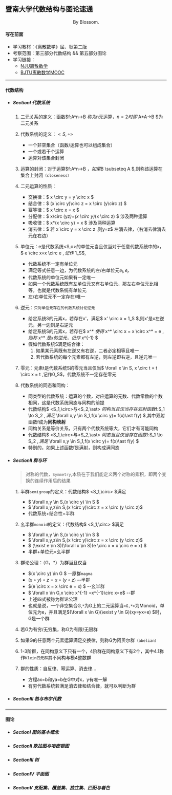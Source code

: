 ## 暨南大学代数结构与图论速通

<center>By Blossom.</center>

#### 写在前面

- 学习教材：《离散数学》屈、耿第二版
- 考察范围：第三部分代数结构 && 第五部分图论
- 学习链接：
  - [NJU离散数学](https://cs.nju.edu.cn/shiyh/DM2017/index.htm)
  - [BJTU离散数学MOOC](https://www.icourse163.org/course/NJTU-1002530017)

---

#### 代数结构

- ##### SectionⅠ 代数系统

    1. 二元关系的定义：函数$f:A^n->B $称为$n元运算$，n=2时即$ A*A->B $为二元关系
    2. 代数系统的定义：$<S,\circ >$
        - 一个非空集合（函数/运算也可以组成集合）
        - 一个或若干个运算
        - 运算对该集合封闭
    3. 运算的封闭：对于运算$f:A^n->B $，如果$B \subseteq A $,则称该运算在集合上封闭`（closeness）`
    4. 二元运算的性质：
        - 交换律：$ x \circ y = y \circ x $
        - 结合律：$ (x \circ y)\circ z = x \circ (y\circ z) $
        - 幂等律：$ x \circ x = x $
        - 分配律：$ x\circ (y*z)=(x \circ y)*(x \circ z) $ 涉及两种运算
        - 吸收律：$ x*(x \circ y) = x $ 涉及两种运算
        - 消去律：$ 若 x \circ y = x \circ z ,则y=z$ 左消去律，（右消去律消去元在右边）

    5. 单位元：e是代数系统<S,o>的单位元当且仅当对于任意代数系统中的x，$ e \circ x=x \circ e $,记作$ 1_S$,
       -  代数系统不一定有单位元
       -  满足等式任意一边，为代数系统的左/右单位元$e_l,e_r$
       -  代数系统的单位元如果有一定唯一
       -  如果一个代数系统既有左单位元又有右单位元，那左右单位元比相等，也就是代数系统有单位元
       -  左/右单位元不一定存在/唯一

    6. 逆元：`只对单位元存在的代数系统讨论逆元`
       - 给定系统S的元素x，若存在x'，满足$ x' \circ x = 1_S $,则x'是x左逆元，另一边则是右逆元
       - 给定系统S的元素x，若存在$ x^*  $使得$ x^* \circ x = x \circ x^* = e $,则称$ x^*  $是x的逆元，记作$ x^{-1} $
       - 假如代数系统S满足结合律：
            1. 如果某元素既有左逆又有右逆，二者必定相等且唯一
            2. 若代数系统的每个元素都有左逆，则左逆即右逆，且逆元唯一

    7. 零元：元素t是代数系统S的零元当且仅当$ \forall x \in S, x \circ t = t \circ x = t ,记作0_S$，代数系统不一定存在零元

    8. 代数系统的同态和同构：
        - 同类型的代数系统：运算的个数，对应运算的元数、代数常数的个数相同，这是代数系统同态与同构的前提
        - 代数结构$ <S_1,\circ>与<S_2,\ast> $同构当且仅当存在双射函数$f:S_1 \to S_2 $,满足$ \forall x,y \in S_1,f(x \circ y)= f(x)\ast f(y) $,其中双射函数f成为**同构映射**
        - 同构关系是等价关系，只有两个代数系统等大，它们才有可能同构
        - 代数结构$ <S_1,\circ>与<S_2,\ast> $同态当且仅当存在函数$f:S_1 \to S_2 $,满足$ \forall x,y \in S_1,f(x \circ y)= f(x)\ast f(y) $
        - 特别的，如果上述函数f是满射，则构成满同态
<!-- 
    $$  求极限\lim_{x \to 0}{(\frac{1}{\sin^2x}-\frac{1}{x^2})} $$ -->


- ##### SectionⅡ 群与环
  > 对称的代数，`Symmetry`,本质在于我们能定义两个对称的乘积，即两个变换的连续作用后的结果

  1. 半群`semigroup`的定义：代数结构$ <S_1,\circ> $满足
     - $ \forall x,y \in S,(x \circ y) \in S $
     - $ \forall x,y,z\in S,(x \circ y)\circ z = x \circ (y \circ z)$
     - 代数系统+结合性=半群

  2. 幺半群`monoid`的定义：代数结构$ <S_1,\circ> $满足
     - $ \forall x,y \in S,(x \circ y) \in S $
     - $ \forall x,y,z\in S,(x \circ y)\circ z = x \circ (y \circ z)$
     - $ (\exist e \in S)(\forall x \in S)(e \circ x = x \circ e = x) $
     - 半群+单位元=幺半群

  3. 群论公理：（G，*）为群当且仅当
      - $(x \circ y) \in G $ --原群`magma`
      - $(x \circ y)\circ z = x \circ (y \circ z)$ --半群
      - $(e \circ x = x \circ e = x) $ --幺半群
      - $ \forall x \in G,x \circ x^{-1} =x^{-1}\circ x=e$ --群
      - 上述四式被称为群论公理
      - 也就是说，一个非空集合G,`*`为G上的二元运算当`<G,*>`为Monoid，单位元为e，并且满足$(\forall x \in G)(\exist y \in G)(x*y=y*x=e) $时，G是一个群

    4. 若G为有穷/无穷集，称G为有限/无限群
    5. 如果G的任意两个元素运算满足交换律，则称G为阿贝尔群`（abelian）`
    6. 1-3阶群，在同构意义下只有一个，4阶群在同构意义下有2个，其中4.1称作`Klein四元群`其不同构与模4整数群
    7. 群的性质：自反律、幂运算、消去律...
       - 方程ax=b和ya=b在G中对x，y有唯一解
       - 有穷代数系统若满足消去律和结合律，就可以判断为群 


- ##### SectionⅢ 格与布尔代数

---

#### 图论

- ##### SectionⅠ 图的基本概念



- ##### SectionⅡ 欧拉图与哈密顿图



- ##### SectionⅢ 树



- ##### SectionⅣ 平面图



- ##### SectionⅤ 支配集、覆盖集、独立集、匹配与着色

